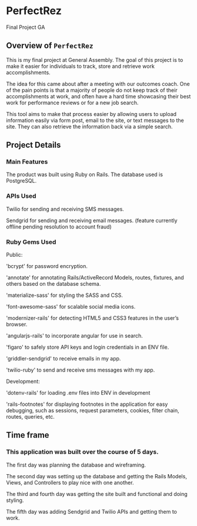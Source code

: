 # PerfectRez
Final Project GA

## Overview of `PerfectRez`

This is my final project at General Assembly. The goal of this project is to make it easier for individuals to track, store and retrieve work accomplishments.

The idea for this came about after a meeting with our outcomes coach. One of the pain points is that a majority of people do not keep track of their accomplishments at work, and often have a hard time showcasing their best work for performance reviews or for a new job search.

This tool aims to make that process easier by allowing users to upload information easily via form post, email to the site, or text messages to the site. They can also retrieve the information back via a simple search.

## Project Details

### Main Features

The product was built using Ruby on Rails.
The database used is PostgreSQL.

### APIs Used

Twilio for sending and receiving SMS messages.

Sendgrid for sending and receiving email messages.  (feature currently offline pending resolution to account fraud)

### Ruby Gems Used

Public:

'bcrypt' for password encryption.

'annotate' for annotating Rails/ActiveRecord Models, routes, fixtures, and others based on the database schema.

'materialize-sass' for styling the SASS and CSS.

'font-awesome-sass' for scalable social media icons.

'modernizer-rails' for detecting HTML5 and CSS3 features in the user’s browser.

'angularjs-rails' to incorporate angular for use in search.

'figaro' to safely store API keys and login credentials in an ENV file.

'griddler-sendgrid' to receive emails in my app.

'twilio-ruby' to send and receive sms messages with my app.

Development:

'dotenv-rails' for loading .env files into ENV in development

'rails-footnotes' for displaying footnotes in the application for easy debugging, such as sessions, request parameters, cookies, filter chain, routes, queries, etc.

## Time frame

### This application was built over the course of 5 days.

The first day was planning the database and wireframing.

The second day was setting up the database and getting the Rails Models, Views, and Controllers to play nice with one another.

The third and fourth day was getting the site built and functional and doing styling.

The fifth day was adding Sendgrid and Twilio APIs and getting them to work.
